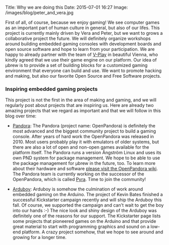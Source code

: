 Title: Why we are doing this
Date: 2015-07-01 16:27
Image: /images/blog/peter_and_vera.jpg

First of all, of course, because we enjoy gaming! We see computer games as an
important part of human culture in general, but also of our lifes. This project
is currently mainly driven by Vera and Peter, but we want to grows a
collaborative project the future. We will definitely organize workshops around
building embedded gaming consoles with development boards and open source
software and hope to learn from your participation. We are happy to already
partner with the team of [V-Play](http://v-play.net/) in beautiful Vienna,
who kindly agreed that we use their game engine on our platform. Our idea of
μbrew is to provide a set of building blocks for a customized gaming
environment that everyone can build and use. We want to promote hacking and
making, but also our favorite Open Source and Free Software projects.

### Inspiring embedded gaming projects

This project is not the first in the area of making and gaming, and we will
regularly post about projects that are inspiring us. Here are already two
amazing projects that we regard as important and that we will follow in this
blog over time:

* [Pandora](http://openpandora.org/): The Pandora (project name: OpenPandora)
is definitely the most advanced and the biggest community project to build a
gaming console. After years of hard work the OpenPandora was released in 2010.
Most users probably play it with emulators of older systems, but there are also
a lot of open and non-open games available for the platform itself. The Pandora
runs a version Ångström Linux and uses its own PND system for package
management. We hope to be able to use the package management for μbrew in the
future, too. To learn more about their hardware and software [please visit the
OpenPandora wiki](http://pandorawiki.org/Main_Page). The Pandora team is
currently working on the successor of the OpenPandora, which is called
[Pyra](http://www.pyra-handheld.com/). Time to join the community!

* [Arduboy](http://www.arduboy.com/): Arduboy is somehow the culmination of
work around embedded gaming on the Arduino. The project of Kevin Bates finished
a successful Kickstarter campaign recently and will ship the Arduboy this fall.
Of course, we supported the campaign and can't wait to get the boy into our
hands :-) The nice look and shiny design of the Arduboy was definitely one of
the reasons for our support. The Kickstarter page lists some projects that
pioneered games on the Arduino and that provide great material to start with
programming graphics and sound on a low-end platform. A crazy project somehow,
that we hope to see around and growing for a longer time.
